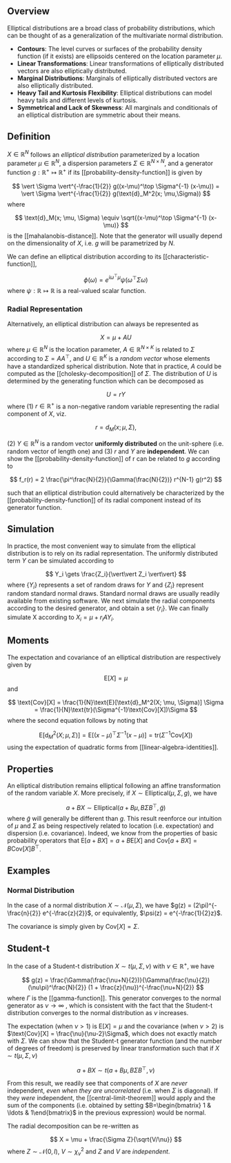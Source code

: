 ## Overview

Elliptical distributions are a broad class of probability distributions,
which can be thought of as a generalization of the multivariate normal distribution.

- **Contours**: The level curves or surfaces of the probability density function (if it exists) are ellipsoids centered on the location parameter $\mu$.
- **Linear Transformations**: Linear transformations of elliptically distributed vectors are also elliptically distributed.
- **Marginal Distributions**: Marginals of elliptically distributed vectors are also elliptically distributed.
- **Heavy Tail and Kurtosis Flexibility**: Elliptical distributions can model heavy tails and different levels of kurtosis.
- **Symmetrical and Lack of Skewness**: All marginals and conditionals of an elliptical distribution are symmetric about their means.

## Definition 

$X \in \mathbb{R}^N$ follows an *elliptical distribution* parameterized by a location parameter $\mu \in \mathbb{R}^{N}$,
a dispersion parameters $\Sigma \in \mathbb{R}^{N \times N}$, and a generator function $g: \mathbb{R}^+ \mapsto \mathbb{R}^+$
if its [[probability-density-function]] is given by

$$
\vert \Sigma \vert^{-\frac{1}{2}} g((x-\mu)^\top \Sigma^{-1} (x-\mu)) = 
\vert \Sigma \vert^{-\frac{1}{2}} g(\text{d}_M^2(x; \mu,\Sigma))
$$
where 

$$
\text{d}_M(x; \mu, \Sigma) \equiv \sqrt{(x-\mu)^\top \Sigma^{-1} (x-\mu)}
$$
is the [[mahalanobis-distance]]. Note that the generator will usually depend on the dimensionality of
$X$, i.e. $g$ will be parametrized by $N$.

We can define an elliptical distribution according to its [[characteristic-function]],

$$
\phi(\omega) = e^{i\omega^\top\mu} \psi(\omega^\top \Sigma \omega)
$$
where $\psi: \mathbb{R} \mapsto \mathbb{R}$ is a real-valued scalar function.

### Radial Representation

Alternatively, an elliptical distribution can always be represented as 

$$
X = \mu + A U
$$
where $\mu\in\mathbb{R}^{N}$ is the location parameter, $A\in\mathbb{R}^{N \times K}$ is related to $\Sigma$ according to $\Sigma= AA^\top$,
and $U\in\mathbb{R}^K$ is a *random vector* whose elements have a standardized spherical distribution.
Note that in practice, $A$ could be computed as the [[cholesky-decomposition]] of $\Sigma$.
The distribution of $U$ is determined by the generating function which can be decomposed as 

$$
U = rY
$$
where (1) $r\in\mathbb{R}^+$ is a non-negative random variable representing the radial component of $X$, viz.

$$
r = d_M(x;\mu, \Sigma),
$$

(2) $Y\in\mathbb{R}^N$ is a random vector **uniformly distributed** on the unit-sphere
(i.e. random vector of length one) and (3) $r$ and $Y$ are **independent**.
We can show the [[probability-density-function]] of r can be related to $g$ according to

$$
f_r(r) = 2 \frac{\pi^\frac{N}{2}}{\Gamma(\frac{N}{2})} r^{N-1} g(r^2)
$$

such that an elliptical distribution could alternatively be characterized
by the [[probability-density-function]] of its radial component instead of its generator function.

## Simulation

In practice, the most convenient way to simulate from the elliptical distribution 
is to rely on its radial representation. 
The uniformly distributed term $Y$ can be simulated according to

$$
Y_i \gets \frac{Z_i}{\vert\vert Z_i \vert\vert}
$$
where $\{Y_i\}$ represents a set of random draws for $Y$
and $\{Z_i\}$ represent random standard normal draws.
Standard normal draws are usually readily available from existing software.
We next simulate the radial components according to the desired generator, and
obtain a set $\{r_i\}$.
We can finally simulate X according to $X_i = \mu + r_i A Y_i$.

## Moments
The expectation and covariance of an elliptical distribution are respectively given by

$$
\text{E}[X] = \mu 
$$
and 

$$
\text{Cov}[X] = \frac{1}{N}\text{E}[\text{d}_M^2(X; \mu, \Sigma)] \Sigma = \frac{1}{N}\text{tr}(\Sigma^{-1}\text{Cov}[X])\Sigma
$$
where the second equation follows by noting that

$$
\text{E}[\text{d}_M^2(X; \mu, \Sigma)] = \text{E}[(x-\mu)^\top \Sigma^{-1} (x-\mu)] = 
\text{tr}(\Sigma^{-1}\text{Cov}[X])
$$
using the expectation of quadratic forms from [[linear-algebra-identities]].

## Properties

An elliptical distribution remains elliptical following an affine transformation of the random variable $X$. More precisely, if $X \sim \text{Elliptical}(\mu,\Sigma,g)$, we have

$$
a + BX \sim \text{Elliptical}(a+B\mu, B\Sigma B^\top, \tilde g)
$$
where $\tilde g$ will generally be different than $g$. This result reenforce our intuition of $\mu$ and $\Sigma$ as being respectively related to location (i.e. expectation) and dispersion (i.e. covariance).
Indeed, we know from the properties of basic probability operators that
$\text{E}[a+BX] = a + B\text{E}[X]$ and $\text{Cov}[a+BX] = B\text{Cov}[X]B^\top$.
## Examples
### Normal Distribution

In the case of a normal distribution $X\sim\mathcal{N}(\mu,\Sigma)$, we have $g(z) = (2\pi)^{-\frac{n}{2}} e^{-\frac{z}{2}}$,  or equivalently, $\psi(z) = e^{-\frac{1}{2}z}$.

The covariance is simply given by $\text{Cov}[X] = \Sigma$.
## Student-t

In the case of a Student-t distribution $X\sim t(\mu,\Sigma, \nu)$ with $\nu\in\mathbb{R}^+$, we have

$$
g(z) = \frac{\Gamma(\frac{\nu+N}{2})}{\Gamma(\frac{\nu}{2})(\nu\pi)^\frac{N}{2}} (1 + \frac{z}{\nu})^{-\frac{\nu+N}{2}}
$$
where $\Gamma$ is the [[gamma-function]]. This generator converges to the normal generator as $\nu\rightarrow\infty$ , which is consistent with the fact that the Student-t distribution converges to the normal distribution as $\nu$ increases.

The expectation (when $\nu>1$) is $\text{E}[X] = \mu$ and the covariance (when $\nu>2$) is $\text{Cov}[X] = \frac{\nu}{\nu-2}\Sigma$,
which does not exactly match with $\Sigma$.
We can show that the Student-t generator function (and the number of degrees of freedom)
is preserved by linear transformation such that if $X \sim t(\mu, \Sigma, \nu)$

$$
a + BX \sim t(a + B\mu, B\Sigma B^\top, \nu)
$$

From this result, we readily see that components of $X$ are *never* independent, *even when they are uncorrelated* (i.e. when $\Sigma$ is diagonal).
If they *were* independent, the [[central-limit-theorem]] would apply and
the sum of the components (i.e. obtained by setting $B=\begin{bmatrix} 1 & \ldots & 1\end{bmatrix}$ in the previous
expression) would be normal.

The radial decomposition can be re-written as 

$$
X = \mu + \frac{\Sigma Z}{\sqrt{V/\nu}}
$$
where $Z \sim \mathcal{N}(0,I)$, $V \sim \chi_\nu^2$  and $Z$ and $V$ are *independent*.





